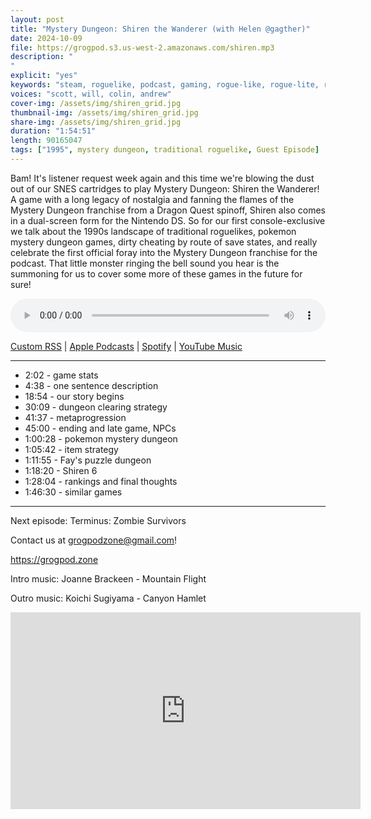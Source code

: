 ```yaml
---
layout: post
title: "Mystery Dungeon: Shiren the Wanderer (with Helen @gagther)"
date: 2024-10-09
file: https://grogpod.s3.us-west-2.amazonaws.com/shiren.mp3
description: "
"
explicit: "yes" 
keywords: "steam, roguelike, podcast, gaming, rogue-like, rogue-lite, roguelite"
voices: "scott, will, colin, andrew"
cover-img: /assets/img/shiren_grid.jpg
thumbnail-img: /assets/img/shiren_grid.jpg
share-img: /assets/img/shiren_grid.jpg
duration: "1:54:51"
length: 90165047  
tags: ["1995", mystery dungeon, traditional roguelike, Guest Episode]
---
```


Bam! It's listener request week again and this time we're blowing the dust out of our SNES cartridges to play Mystery Dungeon: Shiren the Wanderer! A game with a long legacy of nostalgia and fanning the flames of the Mystery Dungeon franchise from a Dragon Quest spinoff, Shiren also comes in a dual-screen form for the Nintendo DS. So for our first console-exclusive we talk about the 1990s landscape of traditional roguelikes, pokemon mystery dungeon games, dirty cheating by route of save states, and really celebrate the first official foray into the Mystery Dungeon franchise for the podcast. That little monster ringing the bell sound you hear is the summoning for us to cover some more of these games in the future for sure!


<div class="container">
  <audio controls style="width: 100%;">
    <source src="https://grogpod.s3.us-west-2.amazonaws.com/shiren.mp3" type="audio/mpeg">
  </audio>
</div>

[Custom RSS](https://grogpod.zone/feed.xml) | [Apple Podcasts](https://podcasts.apple.com/us/podcast/grogpod/id1650474911) | [Spotify](https://open.spotify.com/show/655SEhPUWIC77oO3hILe0b) | [YouTube Music](https://music.youtube.com/playlist?list=PL-ShOmyMvd4jYFChE6tgj0JYG8RKK4xe0) 

---
* 2:02 - game stats
* 4:38 - one sentence description
* 18:54 - our story begins
* 30:09 - dungeon clearing strategy
* 41:37 - metaprogression
* 45:00 - ending and late game, NPCs
* 1:00:28 - pokemon mystery dungeon
* 1:05:42 - item strategy
* 1:11:55 - Fay's puzzle dungeon
* 1:18:20 - Shiren 6
* 1:28:04 - rankings and final thoughts
* 1:46:30 - similar games

---



Next episode: Terminus: Zombie Survivors

Contact us at grogpodzone@gmail.com!

https://grogpod.zone

Intro music: Joanne Brackeen - Mountain Flight

Outro music: Koichi Sugiyama - Canyon Hamlet

<div class="embed-responsive embed-responsive-16by9">
<iframe width="560" height="315" src="https://www.youtube.com/embed/SrPFdk4whzI" title="YouTube video player" frameborder="0" allow="accelerometer; autoplay; clipboard-write; encrypted-media; gyroscope; picture-in-picture" allowfullscreen></iframe>
</div>
